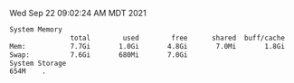 Wed Sep 22 09:02:24 AM MDT 2021
```bash
System Memory
               total        used        free      shared  buff/cache   available
Mem:           7.7Gi       1.0Gi       4.8Gi       7.0Mi       1.8Gi       6.2Gi
Swap:          7.6Gi       680Mi       7.0Gi
System Storage
654M	.
```
```bash

